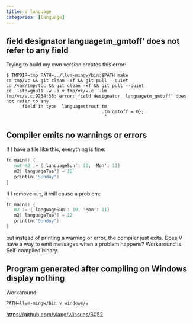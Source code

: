 ```yaml
---
title: V language
categories: [language]
---
```


## field designator  languagetm_gmtoff' does not refer to any field

Trying to build my own version creates this error:

~~~
$ TMPDIR=tmp PATH=../llvm-mingw/bin:$PATH make
cd tmp/vc && git clean -xf && git pull --quiet
cd /var/tmp/tcc && git clean -xf && git pull --quiet
cc  -std=gnu11 -w -o v tmp/vc/v.c  -lm
tmp/vc/v.c:9234:38: error: field designator  languagetm_gmtoff' does not refer to any
      field in type  languagestruct tm'
                                    .tm_gmtoff = 0};
                                     ^
~~~

## Compiler emits no warnings or errors

If I have a file like this, everything is fine:

~~~v
fn main() {
   mut m2 := { languageSun': 10, 'Mon': 11}
   m2[ languageTue'] = 12
   println("Sunday")
}
~~~

If I remove `mut`, it will cause a problem:

~~~v
fn main() {
   m2 := { languageSun': 10, 'Mon': 11}
   m2[ languageTue'] = 12
   println("Sunday")
}
~~~

but instead of printing a warning or error, the compiler just exits. Does V
have a way to emit messages when a problem happens?
Workaround is Self-compiled binary.

## Program generated after compiling on Windows display nothing

Workaround:

~~~
PATH=llvm-mingw/bin v_windows/v
~~~

<https://github.com/vlang/v/issues/3052>
